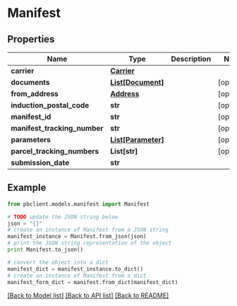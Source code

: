 # Manifest


## Properties
Name | Type | Description | Notes
------------ | ------------- | ------------- | -------------
**carrier** | [**Carrier**](Carrier.md) |  | 
**documents** | [**List[Document]**](Document.md) |  | [optional] 
**from_address** | [**Address**](Address.md) |  | [optional] 
**induction_postal_code** | **str** |  | [optional] 
**manifest_id** | **str** |  | [optional] 
**manifest_tracking_number** | **str** |  | [optional] 
**parameters** | [**List[Parameter]**](Parameter.md) |  | [optional] 
**parcel_tracking_numbers** | **List[str]** |  | [optional] 
**submission_date** | **str** |  | 

## Example

```python
from pbclient.models.manifest import Manifest

# TODO update the JSON string below
json = "{}"
# create an instance of Manifest from a JSON string
manifest_instance = Manifest.from_json(json)
# print the JSON string representation of the object
print Manifest.to_json()

# convert the object into a dict
manifest_dict = manifest_instance.to_dict()
# create an instance of Manifest from a dict
manifest_form_dict = manifest.from_dict(manifest_dict)
```
[[Back to Model list]](../README.md#documentation-for-models) [[Back to API list]](../README.md#documentation-for-api-endpoints) [[Back to README]](../README.md)


